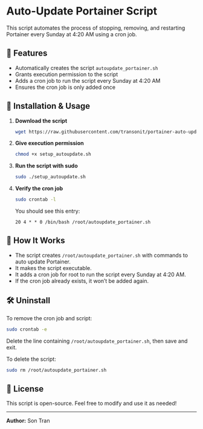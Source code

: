 # Auto-Update Portainer Script

This script automates the process of stopping, removing, and restarting Portainer every Sunday at 4:20 AM using a cron job.

## 📌 Features

- Automatically creates the script `autoupdate_portainer.sh`
- Grants execution permission to the script
- Adds a cron job to run the script every Sunday at 4:20 AM
- Ensures the cron job is only added once

## 📂 Installation & Usage

1. **Download the script**

   ```bash
   wget https://raw.githubusercontent.com/transonit/portainer-auto-updater/main/setup_autoupdate.sh
   ```

2. **Give execution permission**

   ```bash
   chmod +x setup_autoupdate.sh
   ```

3. **Run the script with sudo**

   ```bash
   sudo ./setup_autoupdate.sh
   ```

4. **Verify the cron job**

   ```bash
   sudo crontab -l
   ```

   You should see this entry:

   ```
   20 4 * * 0 /bin/bash /root/autoupdate_portainer.sh
   ```

## 🔄 How It Works

- The script creates `/root/autoupdate_portainer.sh` with commands to auto update Portainer.
- It makes the script executable.
- It adds a cron job for root to run the script every Sunday at 4:20 AM.
- If the cron job already exists, it won’t be added again.

## 🛠️ Uninstall

To remove the cron job and script:

```bash
sudo crontab -e
```

Delete the line containing `/root/autoupdate_portainer.sh`, then save and exit.

To delete the script:

```bash
sudo rm /root/autoupdate_portainer.sh
```

## 📜 License

This script is open-source. Feel free to modify and use it as needed!

---

**Author:** Son Tran

